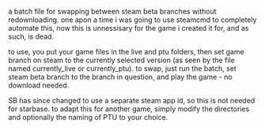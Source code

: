 a batch file for swapping between steam beta branches without redownloading. one apon a time i was going to use steamcmd to completely automate this, now this is unnessisary for the game i created it for, and as such, is dead.

to use, you put your game files in the live and ptu folders, then set game branch on steam to the currently selected version (as seen by the file named currently_live or currently_ptu). to swap, just run the batch, set steam beta branch to the branch in question, and play the game - no download needed.

SB has since changed to use a separate steam app id, so this is not needed for starbase. to adapt this for another game, simply modify the directories and optionally the naming of PTU to your choice.
